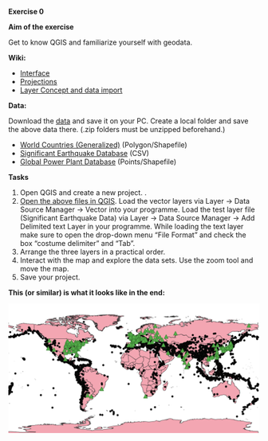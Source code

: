 **Exercise 0**

**Aim of the exercise**

Get to know QGIS and familiarize yourself with geodata.

**Wiki:**

- [Interface](https://gitlab.com/Alec-SE/gis-in-anticipatory-humanitarian-action/-/wikis/interface)
- [Projections](https://gitlab.com/Alec-SE/gis-in-anticipatory-humanitarian-action/-/wikis/projections)
- [Layer Concept and data import](https://gitlab.com/Alec-SE/gis-in-anticipatory-humanitarian-action/-/wikis/layer-concept)


**Data:**

Download the [data](https://gitlab.com/Alec-SE/gis-in-anticipatory-humanitarian-action/-/blob/main/Exercise_0/Ex0_data.zip) and save it on your PC. Create a local folder and save the above data there. (.zip folders must be unzipped beforehand.)

- [World Countries (Generalized)](https://hub.arcgis.com/datasets/2b93b06dc0dc4e809d3c8db5cb96ba69_0/explore) (Polygon/Shapefile)
- [Significant Earthquake Database](https://www.ncei.noaa.gov/access/metadata/landing-page/bin/iso?id=gov.noaa.ngdc.mgg.hazards:G012153) (CSV)
- [Global Power Plant Database](https://datasets.wri.org/dataset/globalpowerplantdatabase) (Points/Shapefile)

**Tasks**

1. Open QGIS and create a new project. .
2. [Open the above files in QGIS](https://gitlab.com/Alec-SE/gis-in-anticipatory-humanitarian-action/-/wikis/layer-concept). Load the vector layers via Layer -> Data Source Manager -> Vector into your programme. Load the test layer file (Significant Earthquake Data) via  Layer -> Data Source Manager -> Add Delimited text Layer in your programme. While loading the text layer make sure to open the drop-down menu “File Format” and check the box “costume delimiter” and “Tab”. 
3. Arrange the three layers in a practical order. 
4. Interact with the map and explore the data sets. Use the zoom tool and move the map. 
5. Save your project.

**This (or similar) is what it looks like in the end:**

![](Exercise_0_result.png)



